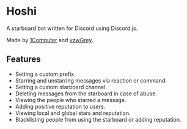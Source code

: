 # Hoshi

A starboard bot written for Discord using Discord.js.  

Made by [1Computer](https://github.com/1computer1) and [vzwGrey](https://github.com/vzwGrey).

## Features

- Setting a custom prefix.
- Starring and unstarring messages via reaction or command.
- Setting a custom starboard channel.
- Deleting messages from the starboard in case of abuse.
- Viewing the people who starred a message.
- Adding positive reputation to users.
- Viewing local and global stars and reputation.
- Blacklisting people from using the starboard or adding reputation.
